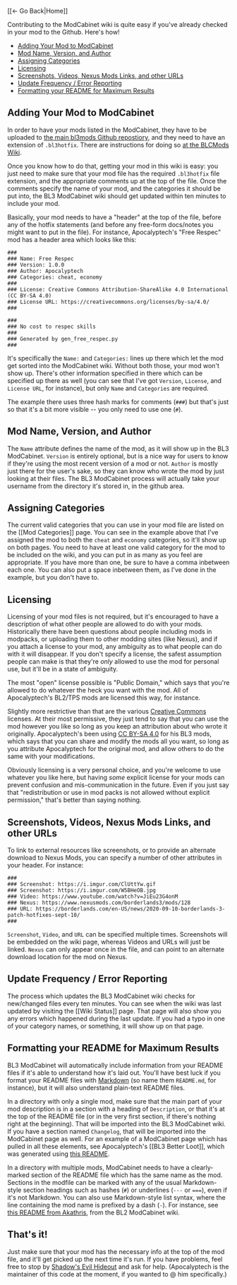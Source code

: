 [[← Go Back|Home]]

Contributing to the ModCabinet wiki is quite easy if you've already checked
in your mod to the Github.  Here's how!

- [Adding Your Mod to ModCabinet](#adding-your-mod-to-modcabinet)
- [Mod Name, Version, and Author](#mod-name-version-and-author)
- [Assigning Categories](#assigning-categories)
- [Licensing](#licensing)
- [Screenshots, Videos, Nexus Mods Links, and other URLs](#screenshots-videos-nexus-mods-links-and-other-urls)
- [Update Frequency / Error Reporting](#update-frequency--error-reporting)
- [Formatting your README for Maximum Results](#formatting-your-readme-for-maximum-results)

## Adding Your Mod to ModCabinet

In order to have your mods listed in the ModCabinet, they have to be uploaded
to [the main bl3mods Github repostiory](https://github.com/BLCM/bl3mods), and
they need to have an extension of `.bl3hotfix`.  There are instructions for
doing so [at the BLCMods Wiki](https://github.com/BLCM/BLCMods/wiki/Borderlands-3-Contribution).

Once you know how to do that, getting your mod in this wiki is easy: you just
need to make sure that your mod file has the required `.bl3hotfix` file
extension, and the appropriate comments up at the top of the file.  Once the
comments specify the name of your mod, and the categories it should be put
into, the BL3 ModCabinet wiki should get updated within ten minutes to include
your mod.

Basically, your mod needs to have a "header" at the top of the file, before any
of the hotfix statements (and before any free-form docs/notes you might want
to put in the file).  For instance, Apocalyptech's "Free Respec" mod has a header
area which looks like this:

    ###
    ### Name: Free Respec
    ### Version: 1.0.0
    ### Author: Apocalyptech
    ### Categories: cheat, economy
    ###
    ### License: Creative Commons Attribution-ShareAlike 4.0 International (CC BY-SA 4.0)
    ### License URL: https://creativecommons.org/licenses/by-sa/4.0/
    ###

    ###
    ### No cost to respec skills
    ###
    ### Generated by gen_free_respec.py
    ###

It's specifically the `Name:` and `Categories:` lines up there which let the mod get
sorted into the ModCabinet wiki.  Without both those, your mod won't show up.  There's
other information specified in there which can be specified up there as well (you can
see that I've got `Version`, `License`, and `License URL`, for instance), but only
`Name` and `Categories` are required.

The example there uses three hash marks for comments (`###`) but that's just so that
it's a bit more visible -- you only need to use one (`#`).

## Mod Name, Version, and Author

The `Name` attribute defines the name of the mod, as it will show up in the
BL3 ModCabinet.  `Version` is entirely optional, but is a nice way for users to
know if they're using the most recent version of a mod or not.  `Author` is
mostly just there for the user's sake, so they can know who wrote the mod by
just looking at their files.  The BL3 ModCabinet process will actually take your
username from the directory it's stored in, in the github area.

## Assigning Categories

The current valid categories that you can use in your mod file are listed on
the [[Mod Categories]] page.  You can see in the example above that I've assigned
the mod to both the `cheat` and `economy` categories, so it'll show up on
both pages.  You need to have at least one valid category for the mod to be
included on the wiki, and you can put in as many as you feel are appropriate.
If you have more than one, be sure to have a comma inbetween each one.  You can
also put a space inbetween them, as I've done in the example, but you don't
have to.

## Licensing

Licensing of your mod files is not required, but it's encouraged to have a
description of what other people are allowed to do with your mods.  Historically
there have been questions about people including mods in modpacks, or
uploading them to other modding sites (like Nexus), and if you attach a
license to your mod, any ambiguity as to what people can do with it
will disappear.  If you don't specify a license, the safest assumption people
can make is that they're *only* allowed to use the mod for personal use,
but it'll be in a state of ambiguity.

The most "open" license possible is "Public Domain," which says that you're
allowed to do whatever the heck you want with the mod.  All of Apocalyptech's
BL2/TPS mods are licensed this way, for instance.

Slightly more restrictive than that are the various [Creative Commons](https://creativecommons.org/)
licenses.  At their most permissive, they just tend to say that you can use
the mod however you like so long as you keep an attribution about who wrote
it originally.  Apocalyptech's been using [CC BY-SA 4.0](https://creativecommons.org/licenses/by-sa/4.0/)
for his BL3 mods, which says that you can share and modify the mods all you
want, so long as you attribute Apocalyptech for the original mod, and allow
others to do the same with your modifications.

Obviously licensing is a very personal choice, and you're welcome to use
whatever you like here, but having *some* explicit license for your mods can
prevent confusion and mis-communication in the future.  Even if you just
say that "redistribution or use in mod packs is not allowed without explicit
permission," that's better than saying nothing.

## Screenshots, Videos, Nexus Mods Links, and other URLs

To link to external resources like screenshots, or to provide an alternate
download to Nexus Mods, you can specify a number of other attributes in your
header.  For instance:

    ###
    ### Screenshot: https://i.imgur.com/ClUttYw.gif
    ### Screenshot: https://i.imgur.com/W5BHeOB.jpg
    ### Video: https://www.youtube.com/watch?v=JiEu23G4onM
    ### Nexus: https://www.nexusmods.com/borderlands3/mods/128
    ### URL: https://borderlands.com/en-US/news/2020-09-10-borderlands-3-patch-hotfixes-sept-10/
    ###

`Screenshot`, `Video`, and `URL` can be specified multiple times.  Screenshots
will be embedded on the wiki page, whereas Videos and URLs will just be
linked.  `Nexus` can only appear once in the file, and can point to an alternate
download location for the mod on Nexus.

## Update Frequency / Error Reporting

The process which updates the BL3 ModCabinet wiki checks for new/changed files
every ten minutes.  You can see when the wiki was last updated by visiting
the [[Wiki Status]] page.  That page will also show you any errors which
happened during the last update.  If you had a typo in one of your category
names, or something, it will show up on that page.

## Formatting your README for Maximum Results

BL3 ModCabinet will automatically include information from your README files if
it's able to understand how it's laid out.  You'll have best luck if you
format your README files with [Markdown](https://guides.github.com/features/mastering-markdown/)
(so name them `README.md`, for instance), but it will also understand
plain-text README files.

In a directory with only a single mod, make sure that the main part of
your mod description is in a section with a heading of `Description`, or
that it's at the top of the README file (or in the very first section,
if there's nothing right at the beginning).  That will be imported into
the BL3 ModCabinet wiki.  If you have a section named `Changelog`, that will
be imported into the ModCabinet page as well.  For an example of a
ModCabinet page which has pulled in all these elements, see Apocalyptech's
[[BL3 Better Loot]], which was generated using
[this README](https://raw.githubusercontent.com/BLCM/bl3mods/master/Apocalyptech/loot_changes/better_loot/README.md).

In a directory with multiple mods, ModCabinet needs to have a clearly-marked
section of the README file which has the same name as the mod.  Sections
in the modfile can be marked with any of the usual Markdown-style section
headings such as hashes (`#`) or underlines (`---` or `===`), even if it's
not Markdown.  You can also use Markdown-style list syntax, where the line
containing the mod name is prefixed by a dash (`-`).  For instance, see [this README from
Akathris](https://raw.githubusercontent.com/BLCM/BLCMods/master/Borderlands%202%20mods/Akathris/README.md),
from the BL2 ModCabinet wiki.

## That's it!

Just make sure that your mod has the necessary info at the top of the mod
file, and it'll get picked up the next time it's run.  If you have problems,
feel free to stop by [Shadow's Evil Hideout](http://borderlandsmodding.com/community/)
and ask for help.  (Apocalyptech is the maintainer of this code at the moment,
if you wanted to @ him specifically.)

